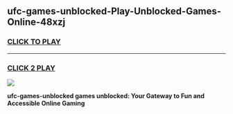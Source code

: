 
## ufc-games-unblocked-Play-Unblocked-Games-Online-48xzj
<h3>
<a href="https://premium76.site?title=ufc-games-unblocked&ref=24A">CLICK TO PLAY</a></h3>
<hr>

<h3>
<a href="https://premium76.site?title=ufc-games-unblocked&ref=24A">CLICK 2 PLAY</a>
  
</h3>

<a href="https://premium76.site?title=ufc-games-unblocked&ref=24A"><img src="https://clearcache.store/games.png"></a>


**ufc-games-unblocked games unblocked: Your Gateway to Fun and Accessible Online Gaming**
